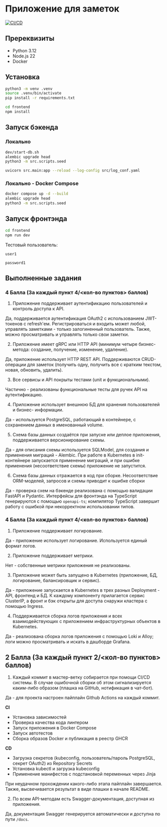 # Приложение для заметок

[![CI/CD](https://github.com/shar3nda/notes-app/actions/workflows/ci.yml/badge.svg)](https://github.com/shar3nda/notes-app/actions/workflows/ci.yml)

## Пререквизиты

- Python 3.12
- Node.js 22
- Docker

## Установка

```sh
python3 -m venv .venv
source .venv/bin/activate
pip install -r requirements.txt

cd frontend
npm install
```

## Запуск бэкенда

### Локально

```sh
dev/start-db.sh
alembic upgrade head
python3 -m src.scripts.seed
```

```sh
uvicorn src.main:app --reload --log-config src/log_conf.yaml
```

### Локально - Docker Compose

```sh
docker compose up -d --build
alembic upgrade head
python3 -m src.scripts.seed
```

## Запуск фронтэнда

```sh
cd frontend
npm run dev
```

Тестовый пользователь:

`user1`

`password1`

## Выполненные задания

### 4 Балла (За каждый пункт 4/<кол-во пунктов> баллов)

1. Приложение поддерживает аутентификацию пользователей и контроль доступа к API.

Да, поддерживается аутентификация OAuth2 с использованием JWT-токенов с refresh'ем.
Регистрироваться и входить может любой, управлять заметками - только залогиненный
пользователь. Также, можно просматривать и управлять только свои заметки.

2. Приложение имеет gRPC или HTTP API (минимум четыре бизнес-метода: создание,
получение, изменение, удаление).

Да, приложение использует HTTP REST API. Поддерживаются CRUD-операции для заметок
(получить одну, получить все с кратким текстом, новая, обновить, удалить).

3. Все сервисы и API покрыты тестами (unit и функциональными).

Частично - реализованы функциональные тесты для ручек API на аутентификацию.

4. Приложение использует внешнюю БД для хранения пользователей и бизнес-
информации.

Да - используется PostgreSQL, работающий в контейнере, с сохранением данных в
именованный volume.

5. Схема базы данных создаётся при запуске или деплое приложения, поддерживается
версионирование схемы.

Да - для описания схемы используется SQLModel, для создания и применения миграций -
Alembic. При работе в Kubernetes в init-контейнере запускается применение миграций, и при
ошибке применения (несоответствие схемы) приложение не запустится.

6. Схема базы данных отражается в код при сборке. Несоответствие ORM-моделей,
запросов и схемы приводит к ошибке сборки

Да - проверка схем на бэкенде реализована с помощью валидации FastAPI и Pydantic.
Интерфейсы для фронтэнда на TypeScript генерируются с помощью `openapi-ts`; компилятор
TypeScript завершит работу с ошибкой при некорректном использовании типов.

### 4 Балла (За каждый пункт 4/<кол-во пунктов> баллов)

1. Приложение поддерживает логирование.

Да - приложение использует логирование. Используется единый формат логов.

2. Приложение поддерживает метрики.

Нет - собственные метрики приложения не реализованы.

3. Приложение может быть запущено в Kubernetes (приложение, БД, логирование,
балансировщик и сервис).

Да - приложение запускается в Kubernetes в трех разных Deployment - API, фронтенд и БД.
К каждому компоненту прилагается сервис ClusterIP, а фронт и бэк открыты для доступа
снаружи кластера с помощью Ingress.

4. Поддерживается сборка логов приложения и всех взаимодействующих с приложением
инфраструктурных объектов в Kubernetes.

Да - реализована сборка логов приложения с помощью Loki и Alloy; логи можно просматривать
и искать в дашборде Grafana.

## 2 Балла (За каждый пункт 2/<кол-во пунктов> баллов)

1. Каждый коммит в мастер-ветку собирается при помощи CI/CD системы. В случае
ошибочной сборки об этом сигнализируется каким-либо образом (плашка на GitHub,
нотификация в чат-бот).

Да - для проекта настроен пайплайн Github Actions на каждый коммит.

**CI**

- Установка зависимостей
- Проверка качества кода линтером
- Запуск приложения в Docker Compose
- Запуск автотестов
- Сборка образов Docker и публикация в реестр GHCR

**CD**

- Загрузка секретов (kubeconfig, пользователь/пароль PostgreSQL, секрет OAuth2) из
Repository Secrets
- Установка kubectl и загрузка kubeconfig
- Применение манифестов с подстановкой переменных через Jinja

При неудачном прохождении какого-либо этапа пайплайн завершается. Также, высвечивается
результат в виде плашки в начале README.

2. По всем API-методам есть Swagger-документация, доступная из приложения.

Да, документация Swagger генерируется автоматически и доступна по пути `/docs`.
